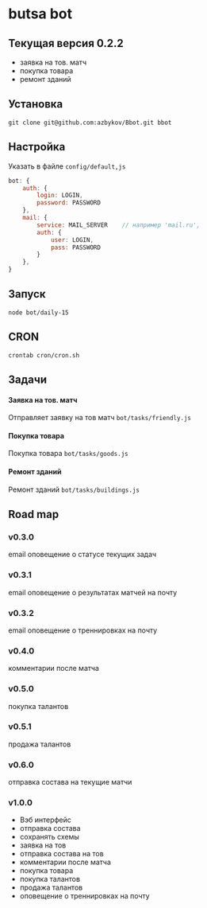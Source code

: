 butsa bot
==

## Текущая версия 0.2.2
* заявка на тов. матч
* покупка товара
* ремонт зданий 


## Установка
``
git clone git@github.com:azbykov/Bbot.git bbot
``

## Настройка
Указать в  файле `config/default,js`

```js
bot: {
	auth: {
		login: LOGIN,
		password: PASSWORD
	},
	mail: {
		service: MAIL_SERVER	// например 'mail.ru',
		auth: {
			user: LOGIN,
			pass: PASSWORD
		}
	},
}
```


## Запуск
``
node bot/daily-15
``


## CRON
``
crontab cron/cron.sh
``

## Задачи

#### Заявка на тов. матч 
Отправляет заявку на тов матч `bot/tasks/friendly.js`

#### Покупка товара 
Покупка товара `bot/tasks/goods.js`

#### Ремонт зданий 
Ремонт зданий `bot/tasks/buildings.js`


## Road map
### v0.3.0
email оповещение о статусе текущих задач
### v0.3.1
email оповещение о результатах матчей на почту
### v0.3.2
email оповещение о треннировках на почту
### v0.4.0
комментарии после матча
### v0.5.0
покупка талантов
### v0.5.1
продажа талантов
### v0.6.0
отправка состава на текущие матчи
### v1.0.0
* Вэб интерфейс
* отправка состава
* сохранять схемы
* заявка на тов
* отправка состава на тов
* комментарии после матча
* покупка товара
* покупка талантов
* продажа талантов
* оповещение о треннировках на почту
